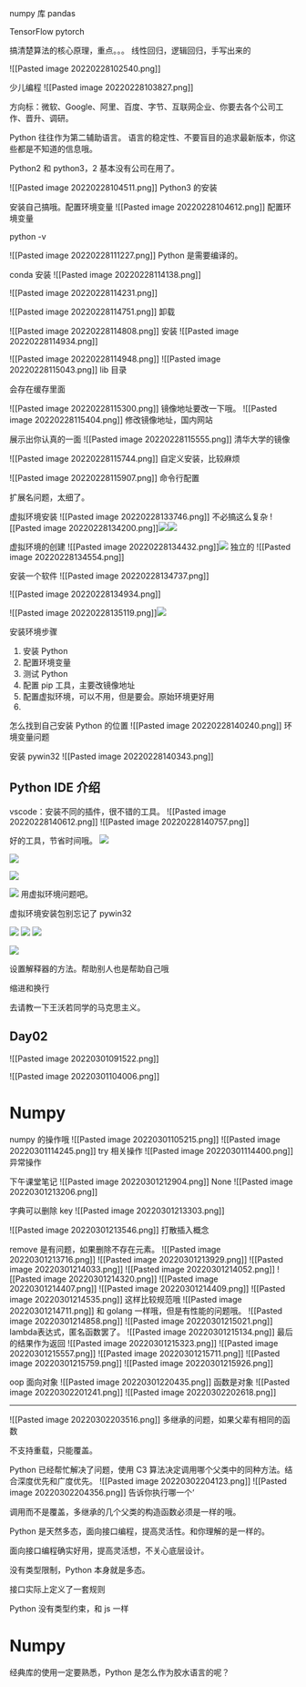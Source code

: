 numpy 库
pandas

TensorFlow
pytorch

搞清楚算法的核心原理，重点。。。
线性回归，逻辑回归，手写出来的

![[Pasted image 20220228102540.png]]

少儿编程
![[Pasted image 20220228103827.png]]

方向标：微软、Google、阿里、百度、字节、互联网企业、你要去各个公司工作、晋升、调研。

Python 往往作为第二辅助语言。
语言的稳定性、不要盲目的追求最新版本，你这些都是不知道的信息哦。

Python2 和 python3，2 基本没有公司在用了。

![[Pasted image 20220228104511.png]]
Python3 的安装

安装自己搞哦。配置环境变量
![[Pasted image 20220228104612.png]]
配置环境变量

python -v

![[Pasted image 20220228111227.png]]
Python 是需要编译的。

conda 安装
![[Pasted image 20220228114138.png]]

![[Pasted image 20220228114231.png]]


![[Pasted image 20220228114751.png]]
卸载

![[Pasted image 20220228114808.png]]
安装
![[Pasted image 20220228114934.png]]

![[Pasted image 20220228114948.png]]
![[Pasted image 20220228115043.png]]
lib 目录

会存在缓存里面

![[Pasted image 20220228115300.png]]
镜像地址要改一下哦。
![[Pasted image 20220228115404.png]]
修改镜像地址，国内网站

展示出你认真的一面
![[Pasted image 20220228115555.png]]
清华大学的镜像

![[Pasted image 20220228115744.png]]
自定义安装，比较麻烦

![[Pasted image 20220228115907.png]]
命令行配置

扩展名问题，太细了。

虚拟环境安装
![[Pasted image 20220228133746.png]]
不必搞这么复杂
![[Pasted image 20220228134200.png]]![](https://static.dingtalk.com/media/lQLPDhsxOqSBm1jNAfLNA6WwoqM-fikUvbcCIVSCJEDBAA_933_498.png_720x720q90g.jpg?bizType=im)![](https://static.dingtalk.com/media/lQLPDhsxOr9UERnNAsnNBKSwWzCXNS6wD9ECIVSub0C9AA_1188_713.png_720x720q90g.jpg?bizType=im)

虚拟环境的创建
![[Pasted image 20220228134432.png]]![](https://static.dingtalk.com/media/lALPJv8gSULmLabNAofNBRA_1296_647.png_720x720q90g.jpg?bizType=im)
独立的
![[Pasted image 20220228134554.png]]

安装一个软件
![[Pasted image 20220228134737.png]]

![[Pasted image 20220228134934.png]]

![[Pasted image 20220228135119.png]]![](https://static.dingtalk.com/media/lQLPDhsxPDubIxrNAnTNBL-wcwAsm7dtuu8CIVcdIECtAA_1215_628.png_720x720q90g.jpg?bizType=im)

安装环境步骤
1. 安装 Python
2. 配置环境变量
3. 测试 Python
4. 配置 pip 工具，主要改镜像地址
5. 配置虚拟环境，可以不用，但是要会。原始环境更好用
6. 

怎么找到自己安装 Python 的位置
![[Pasted image 20220228140240.png]]
环境变量问题

安装 pywin32
![[Pasted image 20220228140343.png]]

## Python IDE 介绍
vscode：安装不同的插件，很不错的工具。
![[Pasted image 20220228140612.png]]
![[Pasted image 20220228140757.png]]

好的工具，节省时间哦。
![](https://static.dingtalk.com/media/lQLPDhsxPokYkg7NAwDNBVawuihHMSEPwqECIVrjgsC_AA_1366_768.png_720x720q90g.jpg?bizType=im)


![](https://static.dingtalk.com/media/lQLPDhsxPuas3obNAnjNBPOwtSYsdbgXvUICIVt8xoCtAA_1267_632.png_720x720q90g.jpg?bizType=im)


![](https://static.dingtalk.com/media/lALPJw1WQ9ZFvg5SzQJX_599_82.png_720x720q90g.jpg?bizType=im)


![](https://static.dingtalk.com/media/lALPJw1WQ9ZDjZTNAoPNBVQ_1364_643.png_720x720q90g.jpg?bizType=im)
用虚拟环境问题吧。

虚拟环境安装包别忘记了 pywin32

![](https://static.dingtalk.com/media/lALPJxf-v8SqjjjNAnDNBFc_1111_624.png_720x720q90g.jpg?bizType=im)
![](https://static.dingtalk.com/media/lALPJxf-v8SqjjjNAnDNBFc_1111_624.png_720x720q90g.jpg?bizType=im)
![](https://static.dingtalk.com/media/lALPJwY7RozDmB_NAm_NBTQ_1332_623.png_720x720q90g.jpg?bizType=im)

![](https://static.dingtalk.com/media/lQLPDhsxQiiLUFnNAwDNBVawjL6K2sLa9GMCIWDSLwAEAA_1366_768.png_720x720q90g.jpg?bizType=im)

设置解释器的方法。帮助别人也是帮助自己哦

缩进和换行

去请教一下王沃若同学的马克思主义。 	

## Day02
![[Pasted image 20220301091522.png]]

![[Pasted image 20220301104006.png]]
# Numpy
numpy 的操作哦
![[Pasted image 20220301105215.png]]
![[Pasted image 20220301114245.png]]
try 相关操作
![[Pasted image 20220301114400.png]]
异常操作

下午课堂笔记
![[Pasted image 20220301212904.png]]
None
![[Pasted image 20220301213206.png]]

字典可以删除 key
![[Pasted image 20220301213303.png]]

![[Pasted image 20220301213546.png]]
打散插入概念

remove 是有问题，如果删除不存在元素。
![[Pasted image 20220301213716.png]]
![[Pasted image 20220301213929.png]]
![[Pasted image 20220301214033.png]]
![[Pasted image 20220301214052.png]]
![[Pasted image 20220301214320.png]]
![[Pasted image 20220301214407.png]]
![[Pasted image 20220301214409.png]]
![[Pasted image 20220301214535.png]]
这样比较规范哦
![[Pasted image 20220301214711.png]]
和 golang 一样哦，但是有性能的问题哦。
![[Pasted image 20220301214858.png]]
![[Pasted image 20220301215021.png]]
lambda表达式，匿名函数罢了。
![[Pasted image 20220301215134.png]]
最后的结果作为返回
![[Pasted image 20220301215323.png]]
![[Pasted image 20220301215557.png]]
![[Pasted image 20220301215711.png]]
![[Pasted image 20220301215759.png]]
![[Pasted image 20220301215926.png]]

oop 面向对象
![[Pasted image 20220301220435.png]]
函数是对象
![[Pasted image 20220302201241.png]]
![[Pasted image 20220302202618.png]]

---

![[Pasted image 20220302203516.png]]
多继承的问题，如果父辈有相同的函数

不支持重载，只能覆盖。

Python 已经帮忙解决了问题，使用 C3 算法决定调用哪个父类中的同种方法。结合深度优先和广度优先。
![[Pasted image 20220302204123.png]]
![[Pasted image 20220302204356.png]]
告诉你执行哪一个‘

调用而不是覆盖，多继承的几个父类的构造函数必须是一样的哦。

Python 是天然多态，面向接口编程，提高灵活性。和你理解的是一样的。

面向接口编程确实好用，提高灵活想，不关心底层设计。

没有类型限制，Python 本身就是多态。

接口实际上定义了一套规则

Python 没有类型约束，和 js 一样

# Numpy
经典库的使用一定要熟悉，Python 是怎么作为胶水语言的呢？

